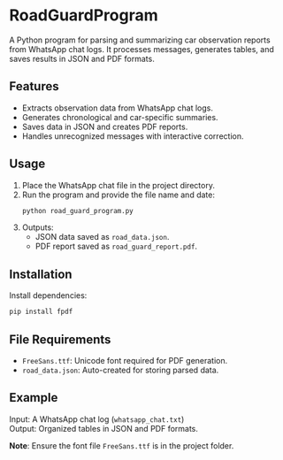 # RoadGuardProgram

A Python program for parsing and summarizing car observation reports from WhatsApp chat logs. It processes messages, generates tables, and saves results in JSON and PDF formats.

## Features
- Extracts observation data from WhatsApp chat logs.
- Generates chronological and car-specific summaries.
- Saves data in JSON and creates PDF reports.
- Handles unrecognized messages with interactive correction.

## Usage
1. Place the WhatsApp chat file in the project directory.
2. Run the program and provide the file name and date:
   ```bash
   python road_guard_program.py
   ```
3. Outputs:
   - JSON data saved as `road_data.json`.
   - PDF report saved as `road_guard_report.pdf`.

## Installation
Install dependencies:
```bash
pip install fpdf
```

## File Requirements
- `FreeSans.ttf`: Unicode font required for PDF generation.
- `road_data.json`: Auto-created for storing parsed data.

## Example
Input: A WhatsApp chat log (`whatsapp_chat.txt`)  
Output: Organized tables in JSON and PDF formats.

**Note**: Ensure the font file `FreeSans.ttf` is in the project folder.
```# RoadGuardProgram
